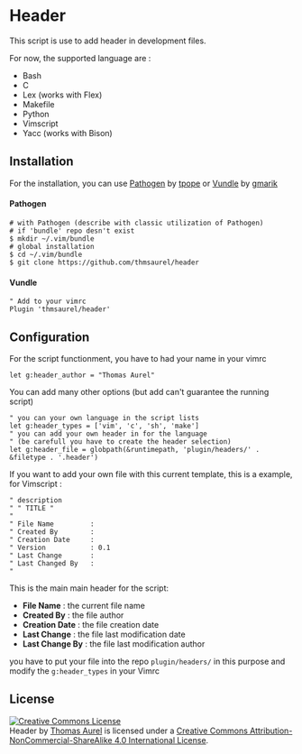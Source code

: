 # Header
This script is use to add header in development files.

For now, the supported language are :
* Bash
* C
* Lex (works with Flex)
* Makefile
* Python
* Vimscript
* Yacc (works with Bison)

## Installation
For the installation, you can use [Pathogen](https://github.com/tpope/vim-pathogen) by [tpope](http://tpo.pe/) or [Vundle](https://github.com/gmarik/Vundle.vim) by [gmarik](http://gmarik.info/)

#### Pathogen
```Shell
# with Pathogen (describe with classic utilization of Pathogen)
# if 'bundle' repo desn't exist
$ mkdir ~/.vim/bundle
# global installation
$ cd ~/.vim/bundle
$ git clone https://github.com/thmsaurel/header
```

#### Vundle
```VimL
" Add to your vimrc
Plugin 'thmsaurel/header'
```

## Configuration
For the script functionment, you have to had your name in your vimrc
```VimL
let g:header_author = "Thomas Aurel"
```
You can add many other options (but add can't guarantee the running script)
```VimL
" you can your own language in the script lists
let g:header_types = ['vim', 'c', 'sh', 'make']
" you can add your own header in for the language 
" (be carefull you have to create the header selection)
let g:header_file = globpath(&runtimepath, 'plugin/headers/' . &filetype . '.header')
```

If you want to add your own file with this current template, this is a example, for Vimscript :
```VimL
" description
" " TITLE "
"
" File Name         :
" Created By        :
" Creation Date     :
" Version           : 0.1
" Last Change       :
" Last Changed By   :
"
```
This is the main main header for the script:
* **File Name** : the current file name
* **Created By** : the file author
* **Creation Date** : the file creation date
* **Last Change** : the file last modification date
* **Last Change By** : the file last modification author

you have to put your file into the repo ```plugin/headers/``` in this purpose and modify the ```g:header_types``` in your Vimrc

## License
<a rel="license" href="http://creativecommons.org/licenses/by-nc-sa/4.0/"><img alt="Creative Commons License" style="border-width:0" src="https://i.creativecommons.org/l/by-nc-sa/4.0/88x31.png" /></a><br /><span xmlns:dct="http://purl.org/dc/terms/" property="dct:title">Header</span> by <a xmlns:cc="http://creativecommons.org/ns#" href="https://github.com/thmsaurel" property="cc:attributionName" rel="cc:attributionURL">Thomas Aurel</a> is licensed under a <a rel="license" href="http://creativecommons.org/licenses/by-nc-sa/4.0/">Creative Commons Attribution-NonCommercial-ShareAlike 4.0 International License</a>.

